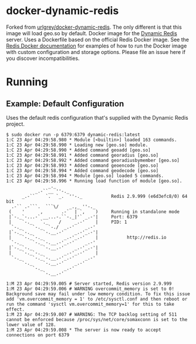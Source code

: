 # docker-dynamic-redis
Forked from [urlgrey/docker-dynamic-redis](https://github.com/urlgrey/docker-dynamic-redis). The only different is that this image will load geo.so by default.
Docker image for the [Dynamic Redis](https://matt.sh/dynamic-redis) server.  Uses a Dockerfile based on the official Redis Docker image.  See the [Redis Docker documentation](https://github.com/docker-library/docs/tree/master/redis) for examples of how to run the Docker image with custom configuration and storage options.  Please file an issue here if you discover incompatibilities.

# Running
## Example: Default Configuration
Uses the default redis configuration that's supplied with the Dynamic Redis project.

```shell
$ sudo docker run -p 6379:6379 dynamic-redis:latest
1:C 23 Apr 04:29:58.980 * Module [<builtin>] loaded 163 commands.
1:C 23 Apr 04:29:58.990 * Loading new [geo.so] module.
1:C 23 Apr 04:29:58.990 * Added command geoadd [geo.so]
1:C 23 Apr 04:29:58.991 * Added command georadius [geo.so]
1:C 23 Apr 04:29:58.992 * Added command georadiusbymember [geo.so]
1:C 23 Apr 04:29:58.993 * Added command geoencode [geo.so]
1:C 23 Apr 04:29:58.994 * Added command geodecode [geo.so]
1:C 23 Apr 04:29:58.994 * Module [geo.so] loaded 5 commands.
1:C 23 Apr 04:29:58.996 * Running load function of module [geo.so].
                _._
           _.-``__ ''-._
      _.-``    `.  `_.  ''-._           Redis 2.9.999 (e6d3efc8/0) 64 bit
  .-`` .-```.  ```\/    _.,_ ''-._
 (    '      ,       .-`  | `,    )     Running in standalone mode
 |`-._`-...-` __...-.``-._|'` _.-'|     Port: 6379
 |    `-._   `._    /     _.-'    |     PID: 1
  `-._    `-._  `-./  _.-'    _.-'
 |`-._`-._    `-.__.-'    _.-'_.-'|
 |    `-._`-._        _.-'_.-'    |           http://redis.io
  `-._    `-._`-.__.-'_.-'    _.-'
 |`-._`-._    `-.__.-'    _.-'_.-'|
 |    `-._`-._        _.-'_.-'    |
  `-._    `-._`-.__.-'_.-'    _.-'
      `-._    `-.__.-'    _.-'
          `-._        _.-'
              `-.__.-'

1:M 23 Apr 04:29:59.005 # Server started, Redis version 2.9.999
1:M 23 Apr 04:29:59.006 # WARNING overcommit_memory is set to 0! Background save may fail under low memory condition. To fix this issue add 'vm.overcommit_memory = 1' to /etc/sysctl.conf and then reboot or run the command 'sysctl vm.overcommit_memory=1' for this to take effect.
1:M 23 Apr 04:29:59.007 # WARNING: The TCP backlog setting of 511 cannot be enforced because /proc/sys/net/core/somaxconn is set to the lower value of 128.
1:M 23 Apr 04:29:59.008 * The server is now ready to accept connections on port 6379
```
